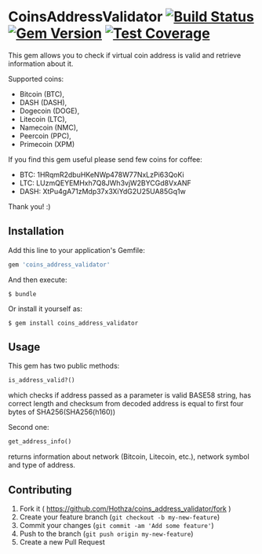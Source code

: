 # CoinsAddressValidator [![Build Status](https://travis-ci.org/Hothza/coin_address_validator.svg)](https://travis-ci.org/Hothza/coin_address_validator) [![Gem Version](https://badge.fury.io/rb/coins_address_validator.svg)](https://badge.fury.io/rb/coins_address_validator) [![Test Coverage](https://codeclimate.com/github/Hothza/coin_address_validator/badges/coverage.svg)](https://codeclimate.com/github/Hothza/coin_address_validator/coverage)

This gem allows you to check if virtual coin address is valid and retrieve information about it.

Supported coins: 
 - Bitcoin (BTC),
 - DASH (DASH),
 - Dogecoin (DOGE),
 - Litecoin (LTC),
 - Namecoin (NMC),
 - Peercoin (PPC),
 - Primecoin (XPM)

If you find this gem useful please send few coins for coffee:

- BTC: 1HRqmR2dbuHKeNWp478W77NxLzPi63QoKi
- LTC: LUzmQEYEMHxh7Q8JWh3vjW2BYCGd8VxANF
- DASH: XtPu4gA71zMdp37x3XiYdG2U25UA85Gq1w

Thank you! :)

## Installation

Add this line to your application's Gemfile:

```ruby
gem 'coins_address_validator'
```

And then execute:

    $ bundle

Or install it yourself as:

    $ gem install coins_address_validator

## Usage

This gem has two public methods:
```ruby
is_address_valid?() 
```
which checks if address passed as a parameter is valid BASE58 string, has correct length
and checksum from decoded address is equal to first four bytes of SHA256(SHA256(h160))

Second one:
```ruby
get_address_info()
```
returns information about network (Bitcoin, Litecoin, etc.), network symbol and type of address. 

## Contributing

1. Fork it ( https://github.com/Hothza/coins_address_validator/fork )
2. Create your feature branch (`git checkout -b my-new-feature`)
3. Commit your changes (`git commit -am 'Add some feature'`)
4. Push to the branch (`git push origin my-new-feature`)
5. Create a new Pull Request
